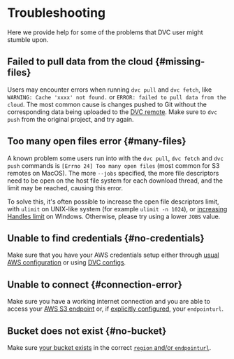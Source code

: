 # Troubleshooting

Here we provide help for some of the problems that DVC user might stumble upon.

<!--
This file uses a special engine feature for the following headers, so that a
custom anchor link is used. Just add {#custom-anchor} after each title:
-->

## Failed to pull data from the cloud {#missing-files}

Users may encounter errors when running `dvc pull` and `dvc fetch`, like
`WARNING: Cache 'xxxx' not found.` or
`ERROR: failed to pull data from the cloud`. The most common cause is changes
pushed to Git without the corresponding data being uploaded to the
[DVC remote](/doc/command-reference/remote). Make sure to `dvc push` from the
original <abbr>project</abbr>, and try again.

## Too many open files error {#many-files}

A known problem some users run into with the `dvc pull`, `dvc fetch` and
`dvc push` commands is `[Errno 24] Too many open files` (most common for S3
remotes on MacOS). The more `--jobs` specified, the more file descriptors need
to be open on the host file system for each download thread, and the limit may
be reached, causing this error.

To solve this, it's often possible to increase the open file descriptors limit,
with `ulimit` on UNIX-like system (for example `ulimit -n 1024`), or
[increasing Handles limit](https://blogs.technet.microsoft.com/markrussinovich/2009/09/29/pushing-the-limits-of-windows-handles/)
on Windows. Otherwise, please try using a lower `JOBS` value.

## Unable to find credentials {#no-credentials}

Make sure that you have your AWS credentials setup either
through
[usual AWS configuration](https://docs.aws.amazon.com/cli/latest/userguide/cli-configure-files.html)
or using [DVC configs](/doc/command-reference/remote/modify).

## Unable to connect {#connection-error}

Make sure you have a working internet connection and you are able to access your
[AWS S3 endpoint](https://docs.aws.amazon.com/general/latest/gr/s3.html) or, if
[explicitly configured](/doc/command-reference/remote/modify), your
`endpointurl`.

## Bucket does not exist {#no-bucket}

Make sure
[your bucket exists](https://docs.aws.amazon.com/AmazonS3/latest/user-guide/create-bucket.html)
in the correct
[`region` and/or `endpointurl`](/doc/command-reference/remote/modify).
